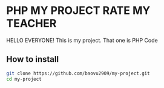# PHP MY PROJECT RATE MY TEACHER
HELLO EVERYONE!
This is my project. That one is PHP Code 

## How to install

```bash
git clone https://github.com/baovu2909/my-project.git
cd my-project
